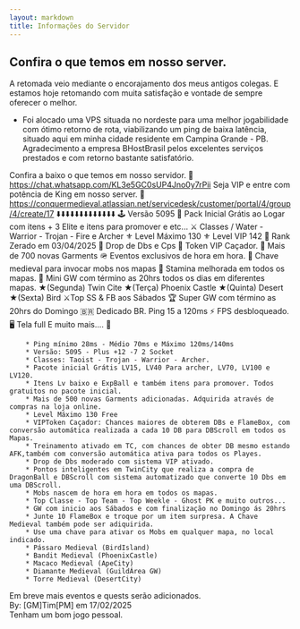 ```yaml
---
layout: markdown
title: Informações do Servidor
---
```


## Confira o que temos em nosso server.

A retomada veio mediante o encorajamento dos meus antigos colegas. E estamos hoje retomando com muita satisfação e vontade de sempre oferecer o melhor.  

* Foi alocado uma VPS situada no nordeste para uma melhor jogabilidade com ótimo retorno de rota, viabilizando um ping de baixa latência, situado aqui em minha cidade residente em Campina Grande - PB.  
Agradecimento a empresa BHostBrasil pelos excelentes serviços prestados e com retorno bastante satisfatório.  

Confira a baixo o que temos em nosso servidor. 
💬 https://chat.whatsapp.com/KL3e5GC0sUP4Jno0y7rPii
Seja VIP e entre com potência de King em nosso server.
🚀 https://conquermedieval.atlassian.net/servicedesk/customer/portal/4/group/4/create/17
⬇️⬇️⬇️⬇️⬇️⬇️⬇️⬇️⬇️⬇️⬇️⬇️⬇️
🕹 Versão 5095
🛟 Pack Inicial Grátis ao Logar com itens + 3 Elite e itens para promover e etc...
⚔️ Classes / Water - Warrior - Trojan - Fire e Archer
⚜️ Level Máximo 130
⚜️ Level VIP 142 
🔻 Rank Zerado em 03/04/2025
🔘 Drop de Dbs e Cps
📯 Token VIP Caçador.
👘 Mais de 700 novas Garments
🪖 Eventos exclusivos de hora em hora.
🔑 Chave medieval para invocar mobs nos mapas
🔵 Stamina melhorada em todos os mapas.
💎 Mini GW com término as 20hrs todos os dias em diferentes mapas.
★(Segunda) Twin Cite 
★(Terça) Phoenix Castle 
★(Quinta) Desert 
★(Sexta) Bird
⚔️Top SS & FB aos Sábados
🏆 Super GW com término as 20hrs do Domingo
🇧🇷 Dedicado BR. Ping 15 a 120ms
⚡️ FPS desbloqueado.
🖥 Tela full
E muito mais.... 🚀

        * Ping mínimo 28ms - Médio 70ms e Máximo 120ms/140ms  
        * Versão: 5095 - Plus +12 -7 2 Socket  
        * Classes: Taoist - Trojan - Warrior - Archer.
        * Pacote inicial Grátis LV15, LV40 Para archer, LV70, LV100 e LV120.
        * Itens Lv baixo e ExpBall e também itens para promover. Todos gratuitos no pacote inicial.
        * Mais de 500 novas Garments adicionadas. Adquirida através de compras na loja online.
        * Level Máximo 130 Free 
        * VIPToken Caçador: Chances maiores de obterem DBs e FlameBox, com conversão automática realizada a cada 10 DB para DBScroll em todos os Mapas.
        * Treinamento ativado em TC, com chances de obter DB mesmo estando AFK,também com conversão automática ativa para todos os Playes.
        * Drop de Dbs moderado com sistema VIP ativado.
        * Pontos inteligentes em TwinCity que realiza a compra de DragonBall e DBScroll com sistema automatizado que converte 10 Dbs em uma DBScroll.
        * Mobs nascem de hora em hora em todos os mapas.
        * Top Classe - Top Team - Top Weekle - Ghost PK e muito outros...
        * GW com inicio aos Sábados e com finalização no Domingo ás 20hrs
        * Junte 10 FlameBox e troque por um item surpresa. A Chave Medieval também pode ser adiquirida.
        * Use uma chave para ativar os Mobs em qualquer mapa, no local indicado. 
        * Pássaro Medieval (BirdIsland)
        * Bandit Medieval (PhoenixCastle)
        * Macaco Medieval (ApeCity)
        * Diamante Medieval (GuildÁrea GW)
        * Torre Medieval (DesertCity)  
        
Em breve mais eventos e quests serão adicionados.  
By: [GM]Tim[PM] em 17/02/2025  
Tenham um bom jogo pessoal.  


